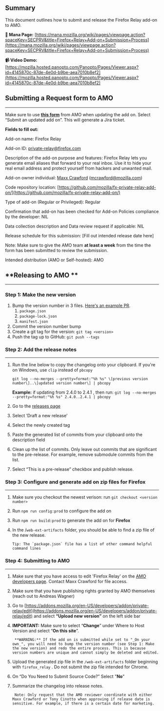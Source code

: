 
Summary
-------

This document outlines how to submit and release the Firefox Relay add-on to AMO.

**📝 Mana Page:** [https://mana.mozilla.org/wiki/pages/viewpage.action?spaceKey=SECPRV&title=Firefox+Relay+Add-on+Submission+Process](https://mana.mozilla.org/wiki/pages/viewpage.action?spaceKey=SECPRV&title=Firefox+Relay+Add-on+Submission+Process)

**📹 Video Demo:** [https://mozilla.hosted.panopto.com/Panopto/Pages/Viewer.aspx?id=4145870c-87de-4e0d-b9be-aea7010b8ef2](https://mozilla.hosted.panopto.com/Panopto/Pages/Viewer.aspx?id=4145870c-87de-4e0d-b9be-aea7010b8ef2)

  

**Submitting a Request form to AMO**
------------------------------------

* * *

Make sure to use **[this form](https://mana.mozilla.org/wiki/pages/viewpage.action?spaceKey=FDPDT&title=Mozilla+Add-on+Review+Requests+Intake)** from AMO when updating the add on. Select “Submit an updated add on”. This will generate a Jira ticket.

  
**Fields to fill out:**

Add-on name: Firefox Relay

Add-on ID: private-relay@firefox.com

Description of the add-on purpose and features: Firefox Relay lets you generate email aliases that forward to your real inbox. Use it to hide your real email address and protect yourself from hackers and unwanted mail.

Add-on owner individual: [Maxx Crawford](/wiki/display/~mcrawford@mozilla.com) (mcrawford@mozilla.com)

Code repository location: [https://github.com/mozilla/fx-private-relay-add-on/](https://github.com/mozilla/fx-private-relay-add-on/)

Type of add-on (Regular or Privileged): Regular

Confirmation that add-on has been checked for Add-on Policies compliance by the developer: NIL

Data collection description and Data review request if applicable: NIL

Release schedule for this submission: [Fill out intended release date here]

Note: Make sure to give the AMO team **at least a week** from the time the form has been submitted to review the submission.

Intended distribution (AMO or Self-hosted): AMO


**Releasing to AMO
**
------------------------------------------

* * *

### Step 1: Make the new version

1.  Bump the version number in 3 files. [Here's an example PR](https://github.com/mozilla/fx-private-relay-add-on/pull/375/files).  
    1.  `package.json`
    2.  `package-lock.json`
    3.  `manifest.json`
2.  Commit the version number bump
3.  Create a git tag for the version: `git tag <version>`
4.  Push the tag up to GitHub: `git push --tags`

### Step 2: Add the release notes
------------------------------------------

1.  Run the line below to copy the changelog onto your clipboard. If you're on Windows, use `clip` instead of `pbcopy`
    
       ` git log --no-merges --pretty=format:"%h %s" \[previous version number\]..\[updated version number\] | pbcopy `
    
    **Example:** if updating from 2.4.0 to 2.4.1 , then run: ` git log --no-merges --pretty=format:"%h %s" 2.4.0..2.4.1 | pbcopy `
    
      
    
2.  Go to the [releases page](https://github.com/mozilla/fx-private-relay-add-on/releases)
3.  Select ‘Draft a new release’
4.  Select the newly created tag
5.  Paste the generated list of commits from your clipboard onto the description field
6.  Clean up the list of commits. Only leave out commits that are significant to the pre-release. For example, remove submodule commits from the list.
7.  Select “This is a pre-release” checkbox and publish release.



### Step 3: Configure and generate add on zip files for Firefox
------------------------------------------


1.  Make sure you checkout the newest verison: run `git checkout <version number>`
2.  Run `npm run config:prod` to configure the add on
3.  Run `npm run build:prod` to generate the add on for **Firefox**
5.  In the /`web-ext-artifacts` folder, you should be able to find a zip file of the new release.

        Tip: The `package.json` file has a list of other command helpful command lines


###   Step 4: Submitting to AMO
------------------------------------------

1. Make sure that you have access to edit 'Firefox Relay' on the [AMO developers page](https://addons.mozilla.org/en-US/developers/addons). Contact Maxx Crawford for file access.

2. Make sure that you have publishing rights granted by AMO themselves (reach out to Andreas Wagner)

  
3. Go to [https://addons.mozilla.org/en-US/developers/addon/private-relay/edit](https://addons.mozilla.org/en-US/developers/addon/private-relay/edit) and select **“Upload new version”** on the left side bar

4. **IMPORTANT:** Make sure to select “**Change**” under Where to Host Version and select “**On this site**”.

        **WARNING:** If the add on is submitted while set to "_On your own_", you will need to bump the version number (see Step 1: Make the new version) and redo the entire process. This is because version numbers are unique and cannot simply be deleted and edited.

5. Upload the generated zip file in the `/web-ext-artifacts` folder beginning with `firefox_relay` . Do not submit the zip file intended for Chrome.

6. On “Do You Need to Submit Source Code?” Select "**No**"

7. Summarize the changelog into release notes.

        Note: Only request that the AMO reviewer coordinate with either Maxx Crawford or Tony Cinotto when approving if release date is sensitive. For example, if there is a certain date for marketing.


  
  
